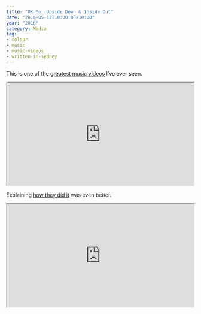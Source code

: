 ```yaml
---
title: "OK Go: Upside Down & Inside Out"
date: "2016-05-12T10:30:00+10:00"
year: "2016"
category: Media
tag:
- colour
- music
- music-videos
- written-in-sydney
---
```

This is one of the [greatest music videos] I’ve ever seen.

<iframe width="500" height="275" src="https://www.youtube.com/embed/LWGJA9i18Co"></iframe>

Explaining [how they did it] was even better.

<iframe width="500" height="275" src="https://www.youtube.com/embed/pnTqZ68fI7Q"></iframe>

<p></p>

[greatest music videos]: https://www.youtube.com/watch?v=LWGJA9i18Co
[how they did it]: https://www.youtube.com/watch?v=pnTqZ68fi7Q


